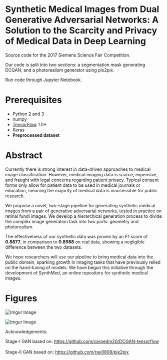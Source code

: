 # Synthetic Medical Images from Dual Generative Adversarial Networks: A Solution to the Scarcity and Privacy of Medical Data in Deep Learning

Source code for the 2017 Siemens Science Fair Competition.

Our code is split into two sections: a segmentation mask generating DCGAN, and a photorealism generator using pix2pix.

Run code through Jupyter Notebook.

# Prerequisites
- Python 2 and 3
- numpy
- [TensorFlow](https://www.tensorflow.org/install/) 1.0+
- Keras
- **Preprocessed dataset**

# Abstract 

Currently there is strong interest in data-driven approaches to medical image classification. However, medical imaging data is scarce, expensive, and fraught with legal concerns regarding patient privacy. Typical consent forms only allow for patient data to be used in medical journals or education, meaning the majority of medical data is inaccessible for public research.


We propose a novel, two-stage pipeline for generating synthetic medical images from a pair of generative adversarial networks, tested in practice on retinal fundi images. We develop a hierarchical generation process to divide the complex image generation task into two parts: geometry and photorealism.


The effectiveness of our synthetic data was proven by an F1 score of **0.8877**, in comparison to **0.8988** on real data, showing a negligible difference between the two datasets.


We hope researchers will use our pipeline to bring medical data into the public domain, sparking growth in imaging tasks that have previously relied on the hand-tuning of models. We have begun this initiative through the development of SynthMed, an online repository for synthetic medical images.


# Figures

![Imgur Image](https://i.imgur.com/KIUQYbc.jpg)

![Imgur Image](https://i.imgur.com/0kyBN4e.png)


Acknowledgements:

Stage-I GAN based on: https://github.com/carpedm20/DCGAN-tensorflow
<br></br>
Stage-II GAN based on: https://github.com/ray0809/pix2pix
